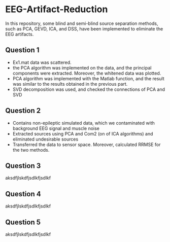 # EEG-Artifact-Reduction
In this repository, some blind and semi-blind source separation methods, such as PCA, GEVD, ICA, and DSS, have been implemented to eliminate the EEG artifacts.
## Question 1  
- Ex1.mat data was scattered.
- the PCA algorithm was implemented on the data, and the principal components were extracted. Moreover, the whitened data was plotted. 
- PCA algorithm was implemented with the Matlab function, and the result was similar to the results obtained in the previous part.
- SVD decomposition was used, and checked the connections of PCA and SVD
## Question 2  
- Contains non-epileptic simulated data, which we contaminated with background EEG signal and muscle noise
- Extracted sources using PCA and Com2 (on of ICA algorithms) and eliminated undesirable sources
- Transferred the data to sensor space. Moreover, calculated RRMSE for the two methods. 
## Question 3  
aksdfjlskdfjsdlkfjsdlkf
## Question 4  
aksdfjlskdfjsdlkfjsdlkf
## Question 5  
aksdfjlskdfjsdlkfjsdlkf





